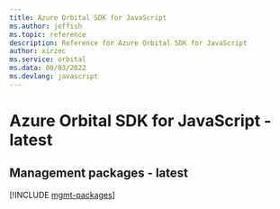```yaml
---
title: Azure Orbital SDK for JavaScript
ms.author: jeffish
ms.topic: reference
description: Reference for Azure Orbital SDK for JavaScript
author: xirzec
ms.service: orbital
ms.data: 08/03/2022
ms.devlang: javascript
---
```

# Azure Orbital SDK for JavaScript - latest

## Management packages - latest
[!INCLUDE [mgmt-packages](orbital-mgmt-index.md)]